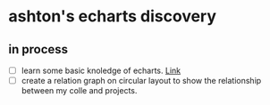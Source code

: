 # ashton's echarts discovery


## in process

- [ ] learn some basic knoledge of echarts. [Link](example.html)
- [ ] create a relation graph on circular layout to show the relationship between my colle and projects.
